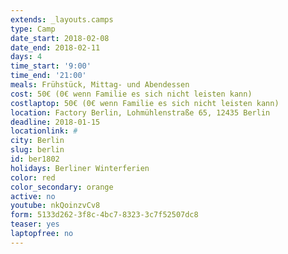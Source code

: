 ```yaml
---
extends: _layouts.camps
type: Camp
date_start: 2018-02-08
date_end: 2018-02-11
days: 4
time_start: '9:00'
time_end: '21:00'
meals: Frühstück, Mittag- und Abendessen
cost: 50€ (0€ wenn Familie es sich nicht leisten kann)
costlaptop: 50€ (0€ wenn Familie es sich nicht leisten kann)
location: Factory Berlin, Lohmühlenstraße 65, 12435 Berlin
deadline: 2018-01-15
locationlink: #
city: Berlin
slug: berlin
id: ber1802
holidays: Berliner Winterferien
color: red
color_secondary: orange
active: no
youtube: nkQoinzvCv8
form: 5133d262-3f8c-4bc7-8323-3c7f52507dc8
teaser: yes
laptopfree: no
---
```


